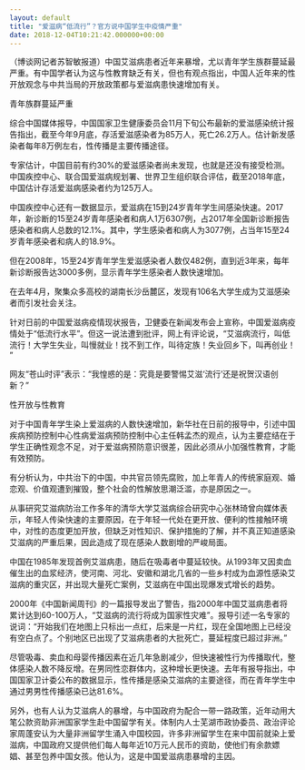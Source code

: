 ```yaml
---
layout: default
title: "爱滋病“低流行”？官方说中国学生中疫情严重"
date: 2018-12-04T10:21:42.000000+00:00
---
```


（博谈网记者苏智敏报道）中国艾滋病患者近年来暴增，尤以青年学生族群蔓延最严重。有中国学者认为这与性教育缺乏有关，但也有观点指出，中国人近年来的性开放观念与中共当局的开放政策都与爱滋病患快速增加有关。

青年族群蔓延严重

综合中国媒体报导，中国国家卫生健康委员会11月下旬公布最新的爱滋感染统计报告指出，截至今年9月底，存活爱滋感染者为85万人，死亡26.2万人。估计新发感染者每年8万例左右，性传播是主要传播途径。

专家估计，中国目前有约30%的爱滋感染者尚未发现，也就是还没有接受检测。中国疾控中心、联合国爱滋病规划署、世界卫生组织联合评估，截至2018年底，中国估计存活爱滋病感染者约为125万人。

中国疾控中心还有一数据显示，爱滋病在15到24岁青年学生间感染快速。2017年，新诊断的15至24岁青年感染者和病人1万6307例，占2017年全国新诊断报告感染者和病人总数的12.1%。其中，学生感染者和病人为3077例，占当年15至24岁青年感染者和病人的18.9%。

但在2008年，15至24岁青年学生爱滋感染者人数仅482例，直到近3年来，每年新诊断报告达3000多例，显示青年学生感染者人数快速增加。

在去年4月，聚集众多高校的湖南长沙岳麓区，发现有106名大学生成为艾滋感染者而引发社会关注。

针对日前的中国爱滋病疫情现状报告，卫健委在新闻发布会上宣称，中国爱滋病疫情处于“低流行水平”。但这一说法遭到批评，网上有评论说，“艾滋病流行，叫低流行！大学生失业，叫慢就业！找不到工作，叫待定族！失业回乡下，叫再创业！ ”

网友“苍山时评”表示：“我惶惑的是：究竟是要警惕艾滋‘流行’还是祝贺汉语创新？”

性开放与性教育

对于中国青年学生染上爱滋病的人数快速增加，新华社在日前的报导中，引述中国疾病预防控制中心性病爱滋病预防控制中心主任韩孟杰的观点，认为主要症结在于学生正确性观念不足，对于爱滋病预防意识很差，因此必须从小加强性教育，才能有效预防。

有分析认为，中共治下的中国，中共官员领先腐败，加上年青人的传统家庭观、婚恋观、价值观遭到摧毁，整个社会的性解放思潮泛滥，亦是原因之一。

从事研究艾滋病防治工作多年的清华大学艾滋病综合研究中心张林琦曾向媒体表示，年轻人传染快速的主要原因，在于年轻一代处在更开放、便利的性接触环境中，对性的态度更加开放，但缺乏对性知识、保护措施的了解，并不真正知道感染艾滋病的严重后果，因此造成了现在感染人数剧增的严峻局面。

中国在1985年发现首例艾滋病患，随后在吸毒者中蔓延较快。从1993年又因卖血催生出的血浆经济，使河南、河北、安徽和湖北几省的一些乡村成为血源性感染艾滋病的重灾区，并出现大量死亡案例，艾滋病在中国出现爆发式增长的趋势。

2000年《中国新闻周刊》的一篇报导发出了警告，指2000年中国艾滋病患者将累计达到60-100万人，“艾滋病的流行将成为国家性灾难”。报导引述一名专家的说词：“开始我们在地图上只标出一点红，后来是一片红，现在全国地图上已经没有空白点了。个别地区已出现了艾滋病患者的大批死亡，蔓延程度已超过非洲。”

尽管吸毒、卖血和母婴传播因素在近几年急剧减少，但快速被性行为传播取代，整体感染人数不降反增。在男同性恋群体内，这种增长更快速。去年有报导指出，中国国家卫计委公布的数据显示，性传播是感染艾滋病的主要途径，而在青年学生中通过男男性传播感染已达81.6%。

另外，也有人认为艾滋病人的暴增，与中国政府为配合一带一路政策，近年动用大笔公款资助非洲国家学生赴中国留学有关。体制内人士芜湖市政协委员、政治评论家周蓬安认为大量非洲留学生涌入中国校园，许多非洲留学生在来中国前就染上爱滋病，中国政府又提供他们每人每年近10万元人民币的资助，使他们有余款嫖娼、甚至包养中国女孩。他认为，这是中国爱滋病患暴增的主因。

